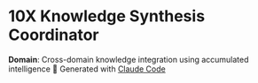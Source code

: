 # 10X Knowledge Synthesis Coordinator
**Domain**: Cross-domain knowledge integration using accumulated intelligence
🤖 Generated with [Claude Code](https://claude.ai/code)
